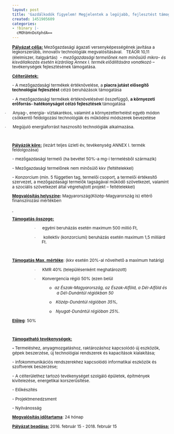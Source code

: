 ```yaml
---
layout: post
title: 'Gazdálkodók figyelem! Megjelentek a legújabb, fejlesztést támogató kiírások! '
created: 1451905609
categories:
- !binary |-
  cMOhbHnDoXphdA==
---
```

<p class="MsoNormal"><strong><span style="text-decoration: underline;">Pályázat célja:</span> </strong><span style="font-size: 10.0pt; line-height: 115%;">Mezőgazdasági ágazati versenyképességének javítása a legkorszerűbb, innovatív technológiák megvalósításával.&nbsp;&nbsp; TEÁOR 10,11 (élelmiszer, italgyártás)</span>&nbsp; - <em><span style="font-size: 10.0pt; line-height: 115%;">mezőgazdasági termelőnek nem minősülő mikro- és kisvállalkozás esetén kizárólag Annex I. termék</span></em><em><span style="font-size: 6.5pt; line-height: 115%; font-family: 'Times New Roman',serif;"> </span></em><em><span style="font-size: 10.0pt; line-height: 115%;">előállítására vonatkozó</span></em><span style="font-size: 10.0pt; line-height: 115%;"> – tevékenységek fejlesztésének támogatása.</span></p><p class="MsoNormal"><strong><span style="text-decoration: underline;"><span style="font-size: 10.0pt; line-height: 115%;">Célterületek:</span></span></strong><span style="text-decoration: underline;"><span style="font-size: 10.0pt; line-height: 115%;"></span></span></p><p class="MsoNormal"><span style="font-size: 10.0pt; line-height: 115%;">- A mezőgazdasági termékek értéknövelése, a <strong>piacra jutást elősegítő technológiai fejlesztést</strong> célzó beruházások támogatása </span></p><p class="MsoNormal"><span style="font-size: 10.0pt; line-height: 115%;">- A mezőgazdasági termékek értéknövelésével összefüggő, <strong>a környezeti erőforrás- hatékonyságot célzó fejlesztések&nbsp;</strong>támogatása </span></p><p class="MsoListParagraphCxSpFirst" style="text-indent: -18.0pt; mso-list: l1 level1 lfo1;"><!--[if !supportLists]--><span style="font-size: 10.0pt; line-height: 115%; font-family: Symbol; mso-fareast-font-family: Symbol; mso-bidi-font-family: Symbol;">·<span style="font-stretch: normal; font-size: 7pt; line-height: normal; font-family: 'Times New Roman';">&nbsp;&nbsp;&nbsp;&nbsp;&nbsp;&nbsp;&nbsp;&nbsp; </span></span><!--[endif]--><span style="font-size: 10.0pt; line-height: 115%;">Anyag-, energia- víztakarékos, valamint a környezetterhelést egyéb módon csökkentő feldolgozási technológiák és működési módszerek bevezetése</span></p><p class="MsoListParagraphCxSpMiddle" style="text-indent: -18.0pt; mso-list: l1 level1 lfo1;"><!--[if !supportLists]--><span style="font-size: 10.0pt; line-height: 115%; font-family: Symbol; mso-fareast-font-family: Symbol; mso-bidi-font-family: Symbol;">·<span style="font-stretch: normal; font-size: 7pt; line-height: normal; font-family: 'Times New Roman';">&nbsp;&nbsp;&nbsp;&nbsp;&nbsp;&nbsp;&nbsp;&nbsp; </span></span><!--[endif]--><span style="font-size: 10.0pt; line-height: 115%;">Megújuló energiaforrást hasznosító technológiák alkalmazása.</span></p><p class="MsoListParagraphCxSpLast"><span style="font-size: 10.0pt; line-height: 115%;">&nbsp;</span></p><p class="MsoNormal"><strong><span style="text-decoration: underline;"><span style="font-size: 10.0pt; line-height: 115%;">Pályázók köre:</span></span></strong><span style="font-size: 10.0pt; line-height: 115%;"> (lezárt teljes üzleti év, tevékenység ANNEX I. termék feldolgozása)</span></p><p class="MsoNormal"><span style="font-size: 10.0pt; line-height: 115%;">- mezőgazdasági termelő (ha bevétel 50%-a mg-i termelésből származik)</span></p><p class="MsoNormal"><span style="font-size: 10.0pt; line-height: 115%;">- Mezőgazdasági termelőnek nem minősülő kkv (feltételekkel)</span></p><p class="MsoNormal"><span style="font-size: 10.0pt; line-height: 115%;">- Konzorcium (min. 5 független tag, termelői csoport, a termelői értékesítő szervezet, a mezőgazdasági termelők tagságával működő szövetkezet, valamint a szociális szövetkezet által végrehajtott projekt – feltételekkel)</span></p><p class="MsoNormal"><strong><span style="text-decoration: underline;"><span style="font-size: 10.0pt; line-height: 115%;">Megvalósítás helyszíne</span></span></strong><strong><span style="font-size: 10.0pt; line-height: 115%;">: </span></strong><span style="font-size: 10.0pt; line-height: 115%;">Magyarország(Közép-Magyarország is) eltérő finanszírozási mértékben</span></p><p class="MsoNormal"><strong><span style="text-decoration: underline;"><span style="font-size: 10.0pt; line-height: 115%;">&nbsp;</span></span></strong></p><p class="MsoNormal"><strong><span style="text-decoration: underline;"><span style="font-size: 10.0pt; line-height: 115%;">Támogatás összege: </span></span></strong></p><p class="MsoListParagraphCxSpFirst" style="margin-left: 71.4pt; mso-add-space: auto; text-indent: -18.0pt; mso-list: l0 level1 lfo2;"><!--[if !supportLists]--><span style="font-size: 10.0pt; line-height: 115%; font-family: Symbol; mso-fareast-font-family: Symbol; mso-bidi-font-family: Symbol;">·<span style="font-stretch: normal; font-size: 7pt; line-height: normal; font-family: 'Times New Roman';">&nbsp;&nbsp;&nbsp;&nbsp;&nbsp;&nbsp;&nbsp;&nbsp; </span></span><!--[endif]--><span style="font-size: 10.0pt; line-height: 115%;">egyéni beruházás esetén maximum 500 millió Ft,</span></p><p class="MsoListParagraphCxSpLast" style="margin-left: 71.4pt; mso-add-space: auto; text-indent: -18.0pt; mso-list: l0 level1 lfo2;"><!--[if !supportLists]--><span style="font-size: 10.0pt; line-height: 115%; font-family: Symbol; mso-fareast-font-family: Symbol; mso-bidi-font-family: Symbol;">·<span style="font-stretch: normal; font-size: 7pt; line-height: normal; font-family: 'Times New Roman';">&nbsp;&nbsp;&nbsp;&nbsp;&nbsp;&nbsp;&nbsp;&nbsp; </span></span><!--[endif]--><span style="font-size: 10.0pt; line-height: 115%;">&nbsp;kollektív (konzorciumi) beruházás esetén maximum 1,5 milliárd Ft. </span></p><p class="Default" style="margin-left: 71.4pt;"><span style="font-size: 10.0pt;">&nbsp;</span></p><p class="MsoNormal"><strong><span style="text-decoration: underline;"><span style="font-size: 10.0pt; line-height: 115%;">Támogatás Max. mértéke</span></span></strong><span style="font-size: 10.0pt; line-height: 115%;">: (kkv esetén 20%-al növelhető a maximum határig)<strong><span style="text-decoration: underline;"></span></strong></span></p><p class="MsoListParagraphCxSpFirst" style="margin-left: 71.4pt; mso-add-space: auto; text-indent: -18.0pt; mso-list: l0 level1 lfo2;"><!--[if !supportLists]--><span style="font-size: 10.0pt; line-height: 115%; font-family: Symbol; mso-fareast-font-family: Symbol; mso-bidi-font-family: Symbol;">·<span style="font-stretch: normal; font-size: 7pt; line-height: normal; font-family: 'Times New Roman';">&nbsp;&nbsp;&nbsp;&nbsp;&nbsp;&nbsp;&nbsp;&nbsp; </span></span><!--[endif]--><span style="font-size: 10.0pt; line-height: 115%;">KMR 40% (településenként meghatározott)</span></p><p class="MsoListParagraphCxSpMiddle" style="margin-left: 71.4pt; mso-add-space: auto; text-indent: -18.0pt; mso-list: l0 level1 lfo2;"><!--[if !supportLists]--><span style="font-size: 10.0pt; line-height: 115%; font-family: Symbol; mso-fareast-font-family: Symbol; mso-bidi-font-family: Symbol;">·<span style="font-stretch: normal; font-size: 7pt; line-height: normal; font-family: 'Times New Roman';">&nbsp;&nbsp;&nbsp;&nbsp;&nbsp;&nbsp;&nbsp;&nbsp; </span></span><!--[endif]--><span style="font-size: 10.0pt; line-height: 115%;">Konvergencia régió 50% (ezen belül</span></p><p class="MsoListParagraphCxSpMiddle" style="margin-left: 107.4pt; mso-add-space: auto; text-indent: -18.0pt; mso-list: l0 level2 lfo2;"><!--[if !supportLists]--><span style="font-size: 10.0pt; line-height: 115%; font-family: 'Courier New'; mso-fareast-font-family: 'Courier New';">o<span style="font-stretch: normal; font-size: 7pt; line-height: normal; font-family: 'Times New Roman';">&nbsp;&nbsp;&nbsp; </span></span><!--[endif]--><em><span style="font-size: 10.0pt; line-height: 115%;">az Észak-Magyarország, az Észak-Alföld, a Dél-Alföld és a Dél-Dunántúl régiókban 50</span></em><span style="font-size: 10.0pt; line-height: 115%;"></span></p><p class="MsoListParagraphCxSpMiddle" style="margin-left: 107.4pt; mso-add-space: auto; text-indent: -18.0pt; mso-list: l0 level2 lfo2;"><!--[if !supportLists]--><span style="font-size: 10.0pt; line-height: 115%; font-family: 'Courier New'; mso-fareast-font-family: 'Courier New'; mso-bidi-font-style: italic;">o<span style="font-stretch: normal; font-size: 7pt; line-height: normal; font-family: 'Times New Roman';">&nbsp;&nbsp;&nbsp; </span></span><!--[endif]--><em><span style="font-size: 10.0pt; line-height: 115%;">&nbsp;Közép-Dunántúl régióban 35%,</span></em></p><p class="MsoListParagraphCxSpLast" style="margin-left: 107.4pt; mso-add-space: auto; text-indent: -18.0pt; mso-list: l0 level2 lfo2;"><!--[if !supportLists]--><span style="font-size: 10.0pt; line-height: 115%; font-family: 'Courier New'; mso-fareast-font-family: 'Courier New'; mso-bidi-font-style: italic;">o<span style="font-stretch: normal; font-size: 7pt; line-height: normal; font-family: 'Times New Roman';">&nbsp;&nbsp;&nbsp; </span></span><!--[endif]--><em><span style="font-size: 10.0pt; line-height: 115%;">&nbsp;Nyugat-Dunántúl régióban 25%.</span></em></p><p class="MsoNormal"><strong><span style="text-decoration: underline;"><span style="font-size: 10.0pt; line-height: 115%; mso-bidi-font-style: italic;">Előleg</span></span></strong><span style="font-size: 10.0pt; line-height: 115%; mso-bidi-font-style: italic;">: 50%<strong><span style="text-decoration: underline;"></span></strong></span></p><p class="MsoNormal"><strong><span style="font-size: 10.0pt; line-height: 115%;">&nbsp;</span></strong></p><p class="MsoNormal"><strong><span style="text-decoration: underline;"><span style="font-size: 10.0pt; line-height: 115%;">Támogatható tevékenységek:</span></span></strong></p><p class="MsoNormal"><strong><span style="font-size: 10.0pt; line-height: 115%;">- </span></strong><span style="font-size: 10.0pt; line-height: 115%;">Termeléshez, anyagmozgatáshoz, raktározáshoz kapcsolódó új eszközök, gépek beszerzése, új technológiai rendszerek és kapacitások kialakítása; </span></p><p class="MsoNormal"><span style="font-size: 10.0pt; line-height: 115%;">- infokommunikációs rendszerekhez kapcsolódó informatikai eszközök és szoftverek beszerzése; </span></p><p class="MsoNormal"><span style="font-size: 10.0pt; line-height: 115%;">- A célterülethez tartozó tevékenységet szolgáló épületek, építmények kivitelezése, energetikai korszerűsítése. </span></p><p class="MsoNormal"><span style="font-size: 10.0pt; line-height: 115%;">- Előkészítés </span></p><p class="MsoNormal"><span style="font-size: 10.0pt; line-height: 115%;">- Projektmenedzsment</span></p><p class="MsoNormal"><span style="font-size: 10.0pt; line-height: 115%;">- Nyilvánosság</span></p><p class="MsoNormal"><strong><span style="text-decoration: underline;"><span style="font-size: 10.0pt; line-height: 115%;">Megvalósítás időtartama</span></span></strong><span style="font-size: 10.0pt; line-height: 115%;">: 24 hónap</span></p><p class="MsoNormal"><strong><span style="text-decoration: underline;"><span style="font-size: 10.0pt; line-height: 115%;">Pályázat beadása:</span></span></strong><strong><em><span style="font-size: 10.0pt; line-height: 115%;"> </span></em></strong><span style="font-size: 10.0pt; line-height: 115%;">2016. február 15 - 2018. február 15 <strong><em></em></strong></span></p><p>&nbsp;</p><p class="MsoNormal"><span style="font-size: 10.0pt; line-height: 115%;">&nbsp;</span></p>
